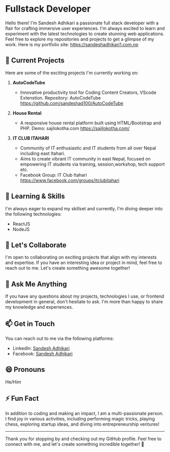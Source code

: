 # Fullstack Developer 

<!-- ![Profile Banner](https://your-image-url-here.jpg)  -->
 
Hello there! I'm Sandesh Adhikari a passionate full stack developer with a flair for crafting immersive user experiences. I'm always excited to learn and experiment with the latest technologies to create stunning web applications. Feel free to explore my repositories and projects to get a glimpse of my work. Here is my portfolio site: https://sandeshadhikari1.com.np

## 🔭 Current Projects

Here are some of the exciting projects I'm currently working on:

1. **AutoCodeTube**
   - Innovative productivity tool for Coding Content Creators, VScode Extenstion.
     Repository: AutoCodeTube https://github.com/sandeshad100/AutoCodeTube

2. **House Rental**
   - A responsive house rental platform built using HTML/Bootstrap and PHP.
     Demo: sajilokotha.com https://sajilokotha.com/

3. **IT CLUB ITAHARI**
   - Community of IT enthusiastic and IT students from all over Nepal including east Itahari.
   - Aims to create vibrant IT community in east Nepal, focused on empowering IT students via training, session,workshop, tech support etc. 
   - Facebook Group: IT Club Itahari https://www.facebook.com/groups/itclubitahari
  

## 🌱 Learning & Skills

I'm always eager to expand my skillset and currently, I'm diving deeper into the following technologies:

- ReactJS
- NodeJS

## 👯 Let's Collaborate

I'm open to collaborating on exciting projects that align with my interests and expertise. If you have an interesting idea or project in mind, feel free to reach out to me. Let's create something awesome together!

## 💬 Ask Me Anything

If you have any questions about my projects, technologies I use, or frontend development in general, don't hesitate to ask. I'm more than happy to share my knowledge and experiences.

## 📫 Get in Touch

You can reach out to me via the following platforms:

- LinkedIn: [Sandesh Adhikari](https://www.linkedin.com/in/your-username)
- Facebook: [Sandesh Adhikari](https://www.facebook.com/sandesh.adhikari.10485/)

## 😄 Pronouns

He/Him

## ⚡ Fun Fact

In addition to coding and making an impact, I am a multi-passionate person. I find joy in various activities, including performing magic tricks, playing chess, exploring startup ideas, and diving into entrepreneurship ventures!

---

Thank you for stopping by and checking out my GitHub profile. Feel free to connect with me, and let's create something incredible together! 🚀
